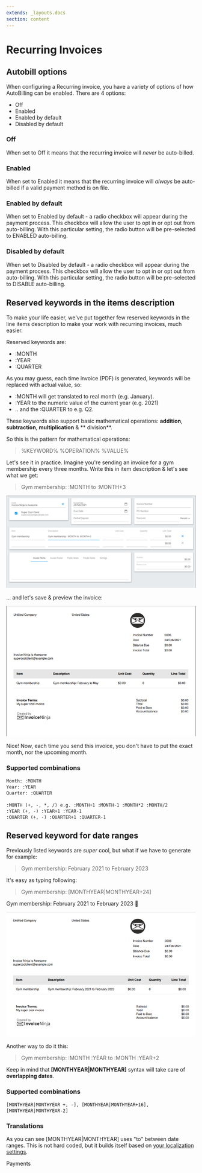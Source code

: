 ```yaml
---
extends: _layouts.docs 
section: content
---
```


# Recurring Invoices

## Autobill options

When configuring a Recurring invoice, you have a variety of options of how AutoBilling can be enabled. There are 4 options:

- Off
- Enabled
- Enabled by default
- Disabled by default

### Off

When set to Off it means that the recurring invoice will _never_ be auto-billed.

### Enabled

When set to Enabled it means that the recurring invoice will _always_ be auto-billed if a valid payment method is on file.

### Enabled by default

When set to Enabled by default - a radio checkbox will appear during the payment process. This checkbox will allow the user to opt in or opt out from auto-billing. With this particular setting, the radio button will be pre-selected to ENABLED auto-billing.

### Disabled by default

When set to Disabled by default - a radio checkbox will appear during the payment process. This checkbox will allow the user to opt in or opt out from auto-billing. With this particular setting, the radio button will be pre-selected to DISABLE auto-billing.

## Reserved keywords in the items description

To make your life easier, we've put together few reserved keywords in the line items description to make your work with
recurring invoices, much easier.

Reserved keywords are:

- :MONTH
- :YEAR
- :QUARTER

As you may guess, each time invoice (PDF) is generated, keywords will be replaced with actual value, so:

- :MONTH will get translated to real month (e.g. January).
- :YEAR to the numeric value of the current year (e.g. 2021)
- .. and the :QUARTER to e.g. Q2.

These keywords also support basic mathematical operations: **addition**, **subtraction**, **multiplication** & **
division**.

So this is the pattern for mathematical operations:

> %KEYWORD% %OPERATION% %VALUE%

Let's see it in practice. Imagine you're sending an invoice for a gym membership every three months. Write this in item
description & let's see what we get: 

> Gym membership: :MONTH to :MONTH+3

![alt text](/assets/images/recurring_invoices/reserved-keywords-step-one.png "Typing reserved keys in description")

... and let's save & preview the invoice:

![alt text](/assets/images/recurring_invoices/reserved-keywords-pdf.png "Screenshot of PDF")

Nice! Now, each time you send this invoice, you don't have to put the exact month, nor the upcoming month.

### Supported combinations
```
Month: :MONTH
Year: :YEAR
Quarter: :QUARTER

:MONTH (+, -, *, /) e.g. :MONTH+1 :MONTH-1 :MONTH*2 :MONTH/2
:YEAR (+, -) :YEAR+1 :YEAR-1
:QUARTER (+, -) :QUARTER+1 :QUARTER-1
```

## Reserved keyword for date ranges

Previously listed keywords are *super* cool, but what if we have to generate for example:

> Gym membership: February 2021 to February 2023

It's easy as typing following:
> Gym membership: [MONTHYEAR|MONTHYEAR+24]

Gym membership: February 2021 to February 2023 🎉

![alt text](/assets/images/recurring_invoices/reserved-keywords-monthyear-preview.png "Screenshot of PDF")

Another way to do it this:
> Gym membership: :MONTH :YEAR to :MONTH :YEAR+2

Keep in mind that **[MONTHYEAR|MONTHYEAR]** syntax will take care of **overlapping dates**.

###  Supported combinations
```
[MONTHYEAR|MONTHYEAR +, -], [MONTHYEAR|MONTHYEAR+16], [MONTHYEAR|MONTHYEAR-2]
```

### Translations
As you can see [MONTHYEAR|MONTHYEAR] uses "to" between date ranges. This is not hard coded, but it builds itself based on [your localization settings](/docs/settings/#localization).


<x-next url=/docs/payments>Payments</x-next>